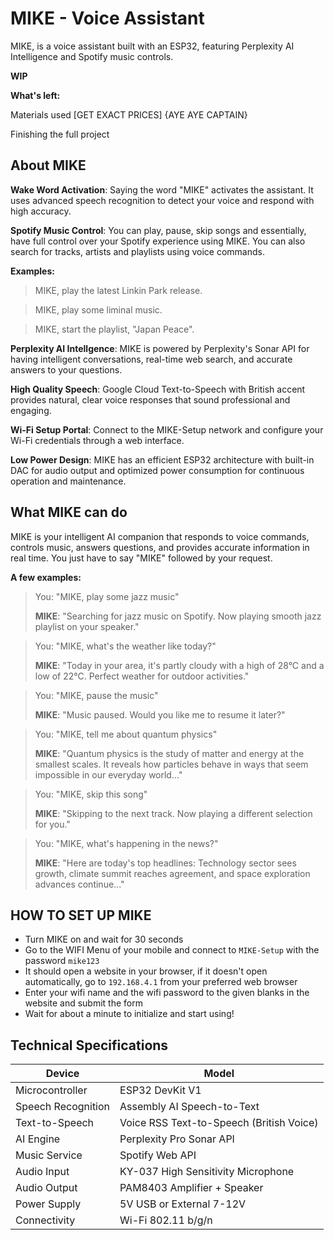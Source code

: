# MIKE - Voice Assistant
MIKE, is a voice assistant built with an ESP32, featuring Perplexity AI Intelligence and Spotify music controls.

**WIP**

**What's left:**

Materials used [GET EXACT PRICES] {AYE AYE CAPTAIN}

Finishing the full project

## About MIKE
**Wake Word Activation**: Saying the word "MIKE" activates the assistant. It uses advanced speech recognition to detect your voice and respond with high accuracy.

**Spotify Music Control**: You can play, pause, skip songs and essentially, have full control over your Spotify experience using MIKE. You can also search for tracks, artists and playlists using voice commands.

**Examples:** 
> MIKE, play the latest Linkin Park release.

> MIKE, play some liminal music.

> MIKE, start the playlist, "Japan Peace".

**Perplexity AI Intellgence**: MIKE is powered by Perplexity's Sonar API for having intelligent conversations, real-time web search, and accurate answers to your questions. 

**High Quality Speech**:
Google Cloud Text-to-Speech with British accent provides natural, clear voice responses that sound professional and engaging. 

**Wi-Fi Setup Portal**: Connect to the MIKE-Setup network and configure your Wi-Fi credentials through a web interface.

**Low Power Design**: MIKE has an efficient ESP32 architecture with built-in DAC for audio output and optimized power consumption for continuous operation and maintenance.

## What MIKE can do
MIKE is your intelligent AI companion that responds to voice commands, controls music, answers questions, and provides accurate information in real time. You just have to say "MIKE" followed by your request.

**A few examples:**

> You: "MIKE, play some jazz music"
>
> **MIKE**: "Searching for jazz music on Spotify. Now playing smooth jazz playlist on your speaker."


> You: "MIKE, what's the weather like today?"
>
> **MIKE**: "Today in your area, it's partly cloudy with a high of 28°C and a low of 22°C. Perfect weather for outdoor activities."


> You: "MIKE, pause the music"
>
> **MIKE**: "Music paused. Would you like me to resume it later?"

> You: "MIKE, tell me about quantum physics"
>
>  **MIKE**: "Quantum physics is the study of matter and energy at the smallest scales. It reveals how particles behave in ways that seem impossible in our everyday world..."


> You: "MIKE, skip this song"
>
> **MIKE**: "Skipping to the next track. Now playing a different selection for you."


> You: "MIKE, what's happening in the news?"
>
> **MIKE**: "Here are today's top headlines: Technology sector sees growth, climate summit reaches agreement, and space exploration advances continue..."

## HOW TO SET UP MIKE
   - Turn MIKE on and wait for 30 seconds
   - Go to the WIFI Menu of your mobile and connect to `MIKE-Setup` with the password `mike123`
   - It should open a website in your browser, if it doesn't open automatically, go to `192.168.4.1` from your preferred web browser
   - Enter your wifi name and the wifi password to the given blanks in the website and submit the form
   - Wait for about a minute to initialize and start using!

## Technical Specifications

  | Device | Model |
  | --- | --- |
  | Microcontroller | ESP32 DevKit V1 |
  | Speech Recognition | Assembly AI Speech-to-Text |
  | Text-to-Speech | Voice RSS Text-to-Speech (British Voice)
  | AI Engine | Perplexity Pro Sonar API |
  | Music Service | Spotify Web API
  | Audio Input | KY-037 High Sensitivity Microphone |
  | Audio Output | PAM8403 Amplifier + Speaker |
  | Power Supply | 5V USB or External 7-12V |
  | Connectivity | Wi-Fi 802.11 b/g/n |